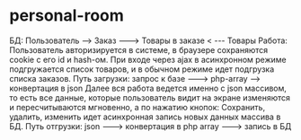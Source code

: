 # personal-room
БД: Пользователь --> Заказ ---> Товары в заказе < --- Товары
Работа: Пользователь авторизируется в системе, в браузере сохраняются cookie с его id и hash-ом.
При входе через ajax в асинхронном режиме подгружается список товаров, и в обычном режиме идет подгрузка списка заказов.
Путь загрузки: запрос к базе ---> php-array --> конвертация в json
Далее вся работа ведется именно с json массивом, то есть все данные, 
которые пользователь видит на экране изменяются и пересчитываются мгновенно,
а по нажатию кнопок: Сохранить, удалить, изменить идет асинхронная запись новых данных массива в БД.
Путь отгрузки: json ---> конвертация в php array ---> запись в БД
